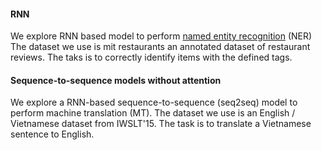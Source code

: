 #### RNN

We explore RNN based model to perform [named entity recognition](https://en.wikipedia.org/wiki/Named-entity_recognition) (NER)
The dataset we use is mit restaurants an annotated dataset of restaurant reviews. The taks is to correctly identify items with the defined tags.


#### Sequence-to-sequence models without attention

We explore a RNN-based sequence-to-sequence (seq2seq) model to perform machine translation (MT).
The dataset we use is an English / Vietnamese dataset from IWSLT'15. The task is to translate a Vietnamese sentence to English.

